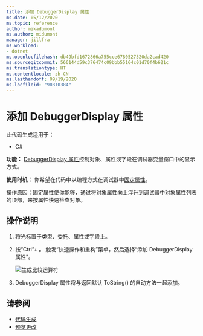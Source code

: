 ```yaml
---
title: 添加 DebuggerDisplay 属性
ms.date: 05/12/2020
ms.topic: reference
author: mikadumont
ms.author: midumont
manager: jillfra
ms.workload:
- dotnet
ms.openlocfilehash: db49bfd1672866a755cce6780527520da2cad420
ms.sourcegitcommit: 566144d59c376474c09bbb55164c01d70f4b621c
ms.translationtype: HT
ms.contentlocale: zh-CN
ms.lasthandoff: 09/19/2020
ms.locfileid: "90810384"
---
```

# <a name="add-debuggerdisplay-attribute"></a>添加 DebuggerDisplay 属性

此代码生成适用于：

- C#

**功能：** [DebuggerDisplay 属性](../../debugger/using-the-debuggerdisplay-attribute.md)控制对象、属性或字段在调试器变量窗口中的显示方式。

**使用时机：** 你希望在代码中以编程方式在调试器中[固定属性](../../debugger/view-data-values-in-data-tips-in-the-code-editor.md#pin-properties-in-datatips)。

操作原因：固定属性使你能够，通过将对象属性向上浮升到调试器中对象属性列表的顶部，来按属性快速检查对象。 

## <a name="how-to"></a>操作说明

1. 将光标置于类型、委托、属性或字段上。 

2. 按“Ctrl”+ **。** 触发“快速操作和重构”菜单，然后选择“添加 DebuggerDisplay 属性”。

    ![生成比较运算符](media/add-debugger-display-attribute.png)

3. DebuggerDisplay 属性将与返回默认 ToString() 的自动方法一起添加。 

## <a name="see-also"></a>请参阅

- [代码生成](../code-generation-in-visual-studio.md)
- [预览更改](../../ide/preview-changes.md)
